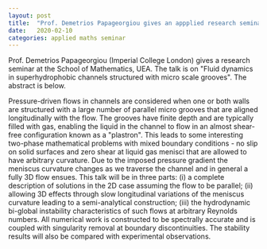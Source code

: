```yaml
---
layout: post
title:  "Prof. Demetrios Papageorgiou gives an appplied research seminar"
date:   2020-02-10
categories: applied maths seminar
---
```

Prof. Demetrios Papageorgiou (Imperial College London) gives a research seminar at the School of Mathematics, UEA. The talk is on "Fluid dynamics in superhydrophobic channels structured with micro scale grooves".
The abstract is below.

Pressure-driven flows in channels are considered when one or both walls are structured with a large number of parallel micro grooves that are aligned longitudinally with the flow.  The grooves have finite depth and are typically filled with gas, enabling the liquid in the channel to flow in an almost shear-free configuration known as a "plastron". This leads to some interesting two-phase mathematical problems with mixed boundary conditions - no slip on solid surfaces and zero shear at liquid gas menisci that are allowed to have arbitrary curvature. Due to the imposed pressure gradient the meniscus curvature changes as we traverse the channel and in general a fully 3D flow ensues.
This talk will be in three parts: (i) a complete description of solutions in the 2D case assuming the flow to be parallel; (ii) allowing 3D effects through slow longitudinal variations of the meniscus curvature leading to a semi-analytical construction; (iii) the hydrodynamic bi-global instability characteristics of such flows at arbitrary Reynolds numbers. All numerical work is constructed to be spectrally accurate and is coupled with singularity removal at boundary discontinuities. The stability results will also be compared with experimental observations.
